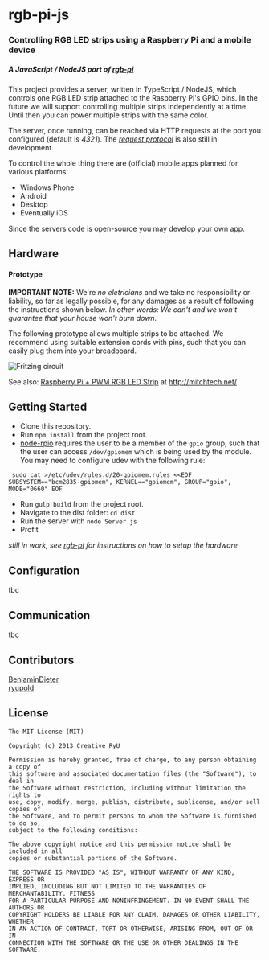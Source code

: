 # rgb-pi-js

### Controlling RGB LED strips using a Raspberry Pi and a mobile device

##### _A JavaScript / NodeJS port of [rgb-pi](https://github.com/ryupold/rgb-pi)_



This project provides a server, written in TypeScript / NodeJS, which controls one  RGB LED strip attached to the Raspberry Pi's GPIO pins. In the future we will support controlling multiple strips independently at a time. Until then you can power multiple strips with the same color.

The server, once running, can be reached via HTTP requests at the port you configured (default is *4321*). The _[request protocol](http://htmlpreview.github.io/?https://github.com/ryupold/rgb-pi/blob/master/doc/protocol.html)_ is also still in development.

To control the whole thing there are (official) mobile apps planned for various platforms:

* Windows Phone
* Android
* Desktop
* Eventually iOS

Since the servers code is open-source you may develop your own app.

## Hardware
#### Prototype
**IMPORTANT NOTE:**
We're _no eletricians_ and we take no responsibility or liability, so far as legally possible, for any damages as a result of following the instructions shown below.
_In other words: We can't and we won't guarantee that your house won't burn down._

The following prototype allows multiple strips to be attached. We recommend using suitable extension cords with pins, such that you can easily plug them into your breadboard.

![Fritzing circuit](https://github.com/BenjaminDieter/rgb-pi-js/blob/master/doc/RGBPi_Steckplatine.png)

See also: [Raspberry Pi + PWM RGB LED Strip](http://mitchtech.net/raspberry-pi-pwm-rgb-led-strip/) at http://mitchtech.net/

## Getting Started

* Clone this repository.
* Run `npm install` from the project root.
* [node-rpio](https://github.com/jperkin/node-rpio) requires the user to be a member of the `gpio` group, such that the user can access `/dev/gpiomem` which is being used by the module. You may need to configure udev with the following rule:

`
sudo cat >/etc/udev/rules.d/20-gpiomem.rules <<EOF
SUBSYSTEM=="bcm2835-gpiomem", KERNEL=="gpiomem", GROUP="gpio", MODE="0660"
EOF`
* Run `gulp build` from the project root.
* Navigate to the dist folder: `cd dist`
* Run the server with `node Server.js`
* Profit

_still in work, see [rgb-pi](https://github.com/ryupold/rgb-pi) for instructions on how to setup the hardware_

## Configuration
tbc

## Communication
tbc

## Contributors
[BenjaminDieter](https://github.com/BenjaminDieter)  
[ryupold](https://github.com/ryupold)

## License
```
The MIT License (MIT)

Copyright (c) 2013 Creative RyU

Permission is hereby granted, free of charge, to any person obtaining a copy of
this software and associated documentation files (the "Software"), to deal in
the Software without restriction, including without limitation the rights to
use, copy, modify, merge, publish, distribute, sublicense, and/or sell copies of
the Software, and to permit persons to whom the Software is furnished to do so,
subject to the following conditions:

The above copyright notice and this permission notice shall be included in all
copies or substantial portions of the Software.

THE SOFTWARE IS PROVIDED "AS IS", WITHOUT WARRANTY OF ANY KIND, EXPRESS OR
IMPLIED, INCLUDING BUT NOT LIMITED TO THE WARRANTIES OF MERCHANTABILITY, FITNESS
FOR A PARTICULAR PURPOSE AND NONINFRINGEMENT. IN NO EVENT SHALL THE AUTHORS OR
COPYRIGHT HOLDERS BE LIABLE FOR ANY CLAIM, DAMAGES OR OTHER LIABILITY, WHETHER
IN AN ACTION OF CONTRACT, TORT OR OTHERWISE, ARISING FROM, OUT OF OR IN
CONNECTION WITH THE SOFTWARE OR THE USE OR OTHER DEALINGS IN THE SOFTWARE.
```
